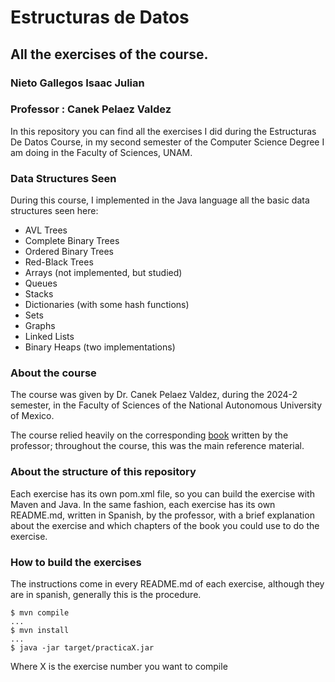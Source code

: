 Estructuras de Datos
====================
All the exercises of the course.
------------------
### Nieto Gallegos Isaac Julian
### Professor : Canek Pelaez Valdez

In this repository you can find all the exercises I did during the Estructuras De Datos Course, in my second semester of the Computer Science Degree I am doing in the Faculty of Sciences, UNAM.

### Data Structures Seen

During this course, I implemented in the Java language all the basic data structures seen here:

- AVL Trees
- Complete Binary Trees
- Ordered Binary Trees
- Red-Black Trees
- Arrays (not implemented, but studied)
- Queues
- Stacks
- Dictionaries (with some hash functions)
- Sets
- Graphs
- Linked Lists
- Binary Heaps (two implementations)

### About the course

The course was given by Dr. Canek Pelaez Valdez, during the 2024-2 semester, in the Faculty of Sciences of the National Autonomous University of Mexico.

The course relied heavily on the corresponding [book](https://tienda.fciencias.unam.mx/es/home/437-estructuras-de-datos-con-java-moderno-9786073009157.html) written by the professor; throughout the course, this was the main reference material.

### About the structure of this repository

Each exercise has its own pom.xml file, so you can build the exercise with Maven and Java. In the same fashion, each exercise has its own README.md, written in Spanish, by the professor, with a brief explanation about the exercise and which chapters of the book you could use to do the exercise.

### How to build the exercises
The instructions come in every README.md of each exercise, although they are in spanish, generally this is the procedure.

```
$ mvn compile
...
$ mvn install
...
$ java -jar target/practicaX.jar
```
Where X is the exercise number you want to compile
